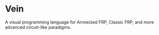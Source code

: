 # Vein
A visual programming language for Arrowized FRP, Classic FRP, and more advanced circuit-like paradigms.
